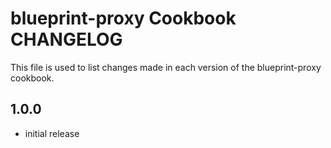 blueprint-proxy Cookbook CHANGELOG
======================
This file is used to list changes made in each version of the blueprint-proxy cookbook.

1.0.0
---------

- initial release
